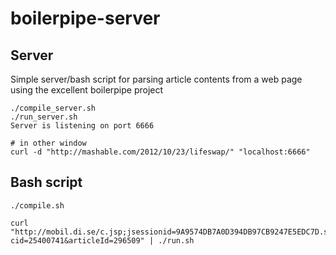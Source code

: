 boilerpipe-server
=================

## Server
Simple server/bash script for parsing article contents from a web page using the excellent boilerpipe project

```
./compile_server.sh
./run_server.sh
Server is listening on port 6666
```

```
# in other window
curl -d "http://mashable.com/2012/10/23/lifeswap/" "localhost:6666"
```


## Bash script
```
./compile.sh
```

```
curl "http://mobil.di.se/c.jsp;jsessionid=9A9574DB7A0D394DB97CB9247E5EDC7D.sonny4?cid=25400741&articleId=296509" | ./run.sh
```
